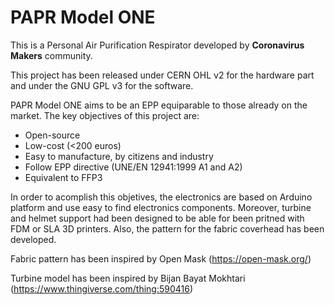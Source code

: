 # PAPR Model ONE
This is a Personal Air Purification Respirator developed by **Coronavirus Makers** community.

This project has been released under CERN OHL v2 for the hardware part and under the GNU GPL v3 for the software.


PAPR Model ONE aims to be an EPP equiparable to those already on the market.
The key objectives of this project are:
* Open-source
* Low-cost (<200 euros)
* Easy to manufacture, by citizens and industry
* Follow EPP directive (UNE/EN 12941:1999 A1 and A2)
* Equivalent to FFP3
    

In order to acomplish this objetives, the electronics are based on Arduino platform and use easy to find electronics components. Moreover, turbine and helmet support had been designed to be able for been pritned with FDM or SLA 3D printers. Also, the pattern for the fabric coverhead has been developed.

Fabric pattern has been inspired by Open Mask (https://open-mask.org/)

Turbine model has been inspired by Bijan Bayat Mokhtari (https://www.thingiverse.com/thing:590416)
